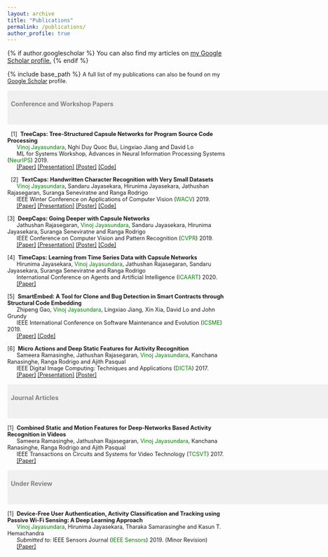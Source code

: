 ```yaml
---
layout: archive
title: "Publications"
permalink: /publications/
author_profile: true
---
```


{% if author.googlescholar %}
  You can also find my articles on <u><a href="{{author.googlescholar}}">my Google Scholar profile</a>.</u>
{% endif %}

{% include base_path %}
<span style="font-size:0.9em;text-align: justify">A full list of my publications can also be found on my <a href="https://scholar.google.com/citations?user=2yTeZ58AAAAJ&hl=en&oi=ao">Google Scholar</a> profile.</span>

<span style="font-size:1em; color:gray;background-color: #F0F0F0;height: 4em; width: 57em; display:inline-block; vertical-align: middle; padding-top: 22px;padding-left: 8px;text-align: left"><b>Conference and Workshop Papers</b></span><br/>

<!-- <img style="float: left;" src="/images/cvpr.jpg" width="25%">  -->
<span style="font-size:0.9em;padding-left: 8px;text-align: justify"> [1]<span style="color:white">a</span><b>TreeCaps: Tree-Structured Capsule Networks for Program Source Code Processing</b><br />
  &nbsp; &nbsp; &nbsp; <span style="color:green">Vinoj Jayasundara</span>, Nghi Duy Quoc Bui, Lingxiao Jiang and David Lo <br />
 &nbsp; &nbsp; &nbsp; ML for Systems Workshop, Advances in Neural Information Processing Systems (<span style="color:green">NeurIPS</span>) 2019. <br/>
   &nbsp; &nbsp; &nbsp; <a href="https://ieeexplore.ieee.org/abstract/document/8658735/">[Paper]</a> <a href="https://vinojjayasundara.github.io/files/WACV19_ppt.pdf">[Presentation]</a> <a href="https://vinojjayasundara.github.io/files/WACV19_Poster.pdf">[Poster]</a> <a href="https://github.com/vinojjayasundara/textcaps">[Code]</a></span>

<span style="font-size:0.9em;padding-left: 8px;text-align: justify"> [2]<span style="color:white">a</span><b>TextCaps: Handwritten Character Recognition with Very Small Datasets</b><br />
  &nbsp; &nbsp; &nbsp; <span style="color:green">Vinoj Jayasundara</span>, Sandaru Jayasekara, Hirunima Jayasekara, Jathushan Rajasegaran, Suranga Seneviratne and Ranga Rodrigo <br />
 &nbsp; &nbsp; &nbsp; IEEE Winter Conference on Applications of Computer Vision (<span style="color:green">WACV</span>) 2019. <br/>
   &nbsp; &nbsp; &nbsp; <a href="https://arxiv.org/pdf/1910.12306.pdf">[Paper]</a> <a href="https://vinojjayasundara.github.io/files/NeurIPS19_ppt.pdf">[Presentation]</a> <a href="https://vinojjayasundara.github.io/files/NeurIPS19_Poster.pdf">[Poster]</a> <a href="https://github.com/vinojjayasundara/treecaps">[Code]</a></span>
   
<span style="font-size:0.9em;&nbsp;text-align: justify"> [3]<span style="color:white">a</span><b>DeepCaps: Going Deeper with Capsule Networks</b><br />
  &nbsp; &nbsp; &nbsp; Jathushan Rajasegaran, <span style="color:green">Vinoj Jayasundara</span>, Sandaru Jayasekara, Hirunima Jayasekara, Suranga Seneviratne and Ranga Rodrigo<br />
 &nbsp; &nbsp; &nbsp; IEEE Conference on Computer Vision and Pattern Recognition (<span style="color:green">CVPR</span>) 2019. <br/>
   &nbsp; &nbsp; &nbsp; <a href="http://openaccess.thecvf.com/content_CVPR_2019/papers/Rajasegaran_DeepCaps_Going_Deeper_With_Capsule_Networks_CVPR_2019_paper.pdf">[Paper]</a> <a href="https://vinojjayasundara.github.io/files/CVPR19_ppt.pptx">[Presentation]</a> <a href="https://vinojjayasundara.github.io/files/CVPR19_Poster.pdf">[Poster]</a> <a href="https://github.com/vinojjayasundara/deepcaps">[Code]</a></span>
   
<span style="font-size:0.9em;&nbsp;text-align: justify"> [4]<span style="color:white">a</span><b>TimeCaps: Learning from Time Series Data with Capsule Networks</b><br />
  &nbsp; &nbsp; &nbsp; Hirunima Jayasekara, <span style="color:green">Vinoj Jayasundara</span>, Jathushan Rajasegaran, Sandaru Jayasekara, Suranga Seneviratne and Ranga Rodrigo <br />
 &nbsp; &nbsp; &nbsp; International Conference on Agents and Artificial Intelligence (<span style="color:green">ICAART</span>) 2020. <br/>
   &nbsp; &nbsp; &nbsp; <a href="https://arxiv.org/pdf/1911.11800.pdf">[Paper]</a></span>
   
<span style="font-size:0.9em;&nbsp;text-align: justify"> [5]<span style="color:white">a</span><b>SmartEmbed: A Tool for Clone and Bug Detection in Smart Contracts through Structural Code Embedding</b><br />
  &nbsp; &nbsp; &nbsp; Zhipeng Gao, <span style="color:green">Vinoj Jayasundara</span>, Lingxiao Jiang, Xin Xia, David Lo and John Grundy <br />
 &nbsp; &nbsp; &nbsp; IEEE International Conference on Software Maintenance and Evolution (<span style="color:green">ICSME</span>) 2019. <br/>
   &nbsp; &nbsp; &nbsp; <a href="https://arxiv.org/pdf/1908.08615.pdf">[Paper]</a> <a href="https://github.com/vinojjayasundara/smartembed">[Code]</a></span>
   
<span style="font-size:0.9em;&nbsp;text-align: justify"> [6]<span style="color:white">a</span><b>Micro Actions and Deep Static Features for Activity Recognition</b><br />
  &nbsp; &nbsp; &nbsp; Sameera Ramasinghe, Jathushan Rajasegaran, <span style="color:green">Vinoj Jayasundara</span>, Kanchana Ranasinghe, Ranga Rodrigo and Ajith Pasqual<br />
 &nbsp; &nbsp; &nbsp; IEEE Digital Image Computing: Techniques and Applications (<span style="color:green">DICTA</span>) 2017. <br/>
   &nbsp; &nbsp; &nbsp; <a href="https://ieeexplore.ieee.org/abstract/document/8227463/">[Paper]</a> <a href="https://vinojjayasundara.github.io/files/DICTA17_ppt.pptx">[Presentation]</a> <a href="https://vinojjayasundara.github.io/files/DICTA2017_Poster.pdf">[Poster]</a> </span>

<span style="font-size:1em; color:gray;background-color: #F0F0F0;height: 4em; width: 57em; display:inline-block; vertical-align: middle; padding-top: 22px;padding-left: 8px;text-align: left"><b>Journal Articles</b></span><br/>

<span style="font-size:0.9em;&nbsp;text-align: justify"> [1]<span style="color:white">a</span><b>Combined Static and Motion Features for Deep-Networks Based Activity Recognition in Videos</b><br />
  &nbsp; &nbsp; &nbsp; Sameera Ramasinghe, Jathushan Rajasegaran, <span style="color:green">Vinoj Jayasundara</span>, Kanchana Ranasinghe, Ranga Rodrigo and Ajith Pasqual<br />
 &nbsp; &nbsp; &nbsp; IEEE Transactions on Circuits and Systems for Video Technology (<span style="color:green">TCSVT</span>) 2017. <br/>
   &nbsp; &nbsp; &nbsp; <a href="https://ieeexplore.ieee.org/abstract/document/8060555/">[Paper]</a></span>


<span style="font-size:1em; color:gray;background-color: #F0F0F0;height: 4em; width: 57em; display:inline-block; vertical-align: middle; padding-top: 22px;padding-left: 8px;text-align: left"><b>Under Review</b></span><br/>

<span style="font-size:0.9em;&nbsp;text-align: justify"> [1]<span style="color:white">a</span><b>Device-Free User Authentication, Activity Classification and Tracking using Passive Wi-Fi Sensing: A Deep Learning Approach</b><br />
  &nbsp; &nbsp; &nbsp; <span style="color:green">Vinoj Jayasundara</span>, Hirunima Jayasekara, Tharaka Samarasinghe and Kasun T. Hemachandra<br />
  &nbsp; &nbsp; &nbsp; <i>Submitted to: </i>IEEE Sensors Journal (<span style="color:green">IEEE Sensors</span>) 2019. (Minor Revision)<br/>
   &nbsp; &nbsp; &nbsp; <a href="https://arxiv.org/pdf/1911.11743.pdf">[Paper]</a> </span>

